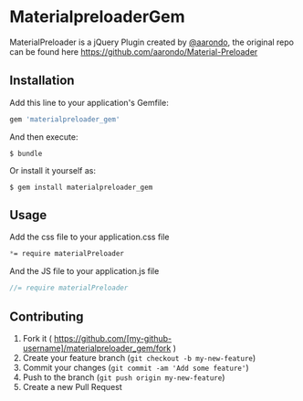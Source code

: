 # MaterialpreloaderGem

MaterialPreloader is a jQuery Plugin created by [@aarondo](https://github.com/aarondo), the original repo can be found here https://github.com/aarondo/Material-Preloader

## Installation

Add this line to your application's Gemfile:

```ruby
gem 'materialpreloader_gem'
```

And then execute:

    $ bundle

Or install it yourself as:

    $ gem install materialpreloader_gem

## Usage

Add the css file to your application.css file
```css
*= require materialPreloader
```

And the JS file to your application.js file
```javascript
//= require materialPreloader
```


## Contributing

1. Fork it ( https://github.com/[my-github-username]/materialpreloader_gem/fork )
2. Create your feature branch (`git checkout -b my-new-feature`)
3. Commit your changes (`git commit -am 'Add some feature'`)
4. Push to the branch (`git push origin my-new-feature`)
5. Create a new Pull Request
